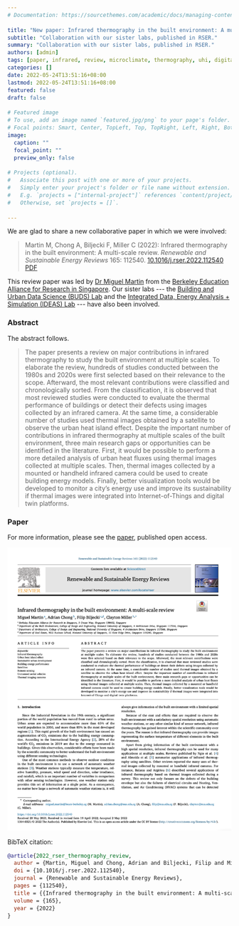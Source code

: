 ```yaml
---
# Documentation: https://sourcethemes.com/academic/docs/managing-content/

title: "New paper: Infrared thermography in the built environment: A multi-scale review"
subtitle: "Collaboration with our sister labs, published in RSER."
summary: "Collaboration with our sister labs, published in RSER."
authors: [admin]
tags: [paper, infrared, review, microclimate, thermography, uhi, digital twin, gis, bim]
categories: []
date: 2022-05-24T13:51:16+08:00
lastmod: 2022-05-24T13:51:16+08:00
featured: false
draft: false

# Featured image
# To use, add an image named `featured.jpg/png` to your page's folder.
# Focal points: Smart, Center, TopLeft, Top, TopRight, Left, Right, BottomLeft, Bottom, BottomRight.
image:
  caption: ""
  focal_point: ""
  preview_only: false

# Projects (optional).
#   Associate this post with one or more of your projects.
#   Simply enter your project's folder or file name without extension.
#   E.g. `projects = ["internal-project"]` references `content/project/deep-learning/index.md`.
#   Otherwise, set `projects = []`.

---
```


We are glad to share a new collaborative paper in which we were involved:

> Martin M, Chong A, Biljecki F, Miller C (2022): Infrared thermography in the built environment: A multi-scale review. _Renewable and Sustainable Energy Reviews_ 165: 112540. [<i class="ai ai-doi-square ai"></i> 10.1016/j.rser.2022.112540](https://doi.org/10.1016/j.rser.2022.112540) [<i class="far fa-file-pdf"></i> PDF](/publication/2022-rser-thermography-review/2022-rser-thermography-review.pdf)</i> <i class="ai ai-open-access-square ai"></i>

This review paper was led by [Dr Miguel Martin](https://scholar.google.com/citations?user=KngdHq4AAAAJ&hl=en) from the [Berkeley Education Alliance for Research in Singapore](https://bears.berkeley.edu).
Our sister labs --- the [Building and Urban Data Science (BUDS) Lab](https://www.budslab.org) and the [Integrated Data, Energy Analysis + Simulation (IDEAS) Lab](https://ideaslab.io) --- have also been involved.

### Abstract

The abstract follows.

> The paper presents a review on major contributions in infrared thermography to study the built environment at multiple scales. To elaborate the review, hundreds of studies conducted between the 1980s and 2020s were first selected based on their relevance to the scope. Afterward, the most relevant contributions were classified and chronologically sorted. From the classification, it is observed that most reviewed studies were conducted to evaluate the thermal performance of buildings or detect their defects using images collected by an infrared camera. At the same time, a considerable number of studies used thermal images obtained by a satellite to observe the urban heat island effect. Despite the important number of contributions in infrared thermography at multiple scales of the built environment, three main research gaps or opportunities can be identified in the literature. First, it would be possible to perform a more detailed analysis of urban heat fluxes using thermal images collected at multiple scales. Then, thermal images collected by a mounted or handheld infrared camera could be used to create building energy models. Finally, better visualization tools would be developed to monitor a city’s energy use and improve its sustainability if thermal images were integrated into Internet-of-Things and digital twin platforms.

### Paper 

For more information, please see the [paper](/publication/2022-rser-thermography-review/), published open access. <i class="ai ai-open-access-square ai"></i>

[![](page-one.png)](/publication/2022-rser-thermography-review/)

BibTeX citation:
```bibtex
@article{2022_rser_thermography_review,
  author = {Martin, Miguel and Chong, Adrian and Biljecki, Filip and Miller, Clayton},
  doi = {10.1016/j.rser.2022.112540},
  journal = {Renewable and Sustainable Energy Reviews},
  pages = {112540},
  title = {{Infrared thermography in the built environment: A multi-scale review}},
  volume = {165},
  year = {2022}
}
```


